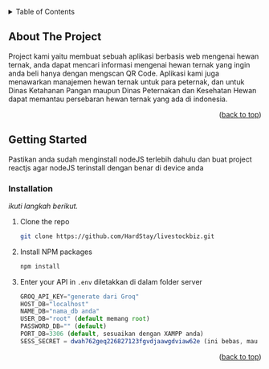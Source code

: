 <a id="readme-top"></a>

<!-- TABLE OF CONTENTS -->
<details>
  <summary>Table of Contents</summary>
  <ol>
    <li>
      <a href="#about-the-project">About The Project</a>
      <ul>
        <li><a href="#built-with">Built With</a></li>
      </ul>
    </li>
    <li>
      <a href="#getting-started">Getting Started</a>
      <ul>
        <li><a href="#prerequisites">Prerequisites</a></li>
        <li><a href="#installation">Installation</a></li>
      </ul>
    </li>
  </ol>
</details>



<!-- ABOUT THE PROJECT -->
## About The Project

Project kami yaitu membuat sebuah aplikasi berbasis web mengenai hewan ternak, anda dapat mencari informasi mengenai hewan ternak yang ingin anda beli hanya dengan mengscan QR Code.
Aplikasi kami juga menawarkan manajemen hewan ternak untuk para peternak, dan untuk Dinas Ketahanan Pangan maupun Dinas Peternakan dan Kesehatan Hewan dapat memantau persebaran hewan ternak yang ada di indonesia.

<p align="right">(<a href="#readme-top">back to top</a>)</p>

<!-- GETTING STARTED -->
## Getting Started

Pastikan anda sudah menginstall nodeJS terlebih dahulu dan buat project reactjs agar nodeJS terinstall dengan benar di device anda

### Installation

_ikuti langkah berikut._

1. Clone the repo
   ```sh
   git clone https://github.com/HardStay/livestockbiz.git
   ```
2. Install NPM packages
   ```sh
   npm install
   ```
4. Enter your API in `.env` diletakkan di dalam folder server
   ```js
   GROQ_API_KEY="generate dari Groq"
   HOST_DB="localhost"
   NAME_DB="nama_db anda"
   USER_DB="root" (default memang root)
   PASSWORD_DB="" (default)
   PORT_DB=3306 (default, sesuaikan dengan XAMPP anda)
   SESS_SECRET = dwah762geq226827123fgvdjaawgdviaw62e (ini bebas, mau pakai yang ini juga boleh)
   ```

<p align="right">(<a href="#readme-top">back to top</a>)</p>

